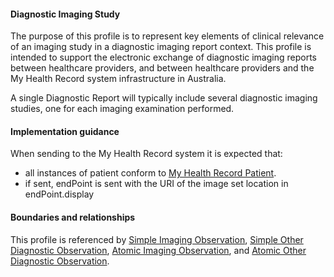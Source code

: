 #### Diagnostic Imaging Study
The purpose of this profile is to represent key elements of clinical relevance of an imaging study in a diagnostic imaging report context. This profile is intended to support the electronic exchange of diagnostic imaging reports between healthcare providers, and between healthcare providers and the My Health Record system infrastructure in Australia.

A single Diagnostic Report will typically include several diagnostic imaging studies, one for each imaging examination performed.

#### Implementation guidance
When sending to the My Health Record system it is expected that:
* all instances of patient conform to [My Health Record Patient](StructureDefinition-patient-mhr-1.html).
* if sent, endPoint is sent with the URI of the image set location in endPoint.display

#### Boundaries and relationships
This profile is referenced by [Simple Imaging Observation](StructureDefinition-observation-imag-simple-1.html), [Simple Other Diagnostic Observation](StructureDefinition-observation-otherdiag-simple-1.html),  [Atomic Imaging Observation](StructureDefinition-observation-imag-atomic-1.html), and [Atomic Other Diagnostic Observation](StructureDefinition-observation-otherdiag-atomic-1.html).